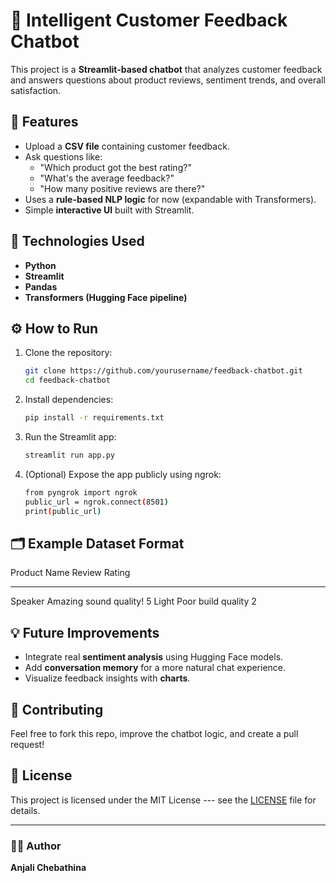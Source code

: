 # 💬 Intelligent Customer Feedback Chatbot

This project is a **Streamlit-based chatbot** that analyzes customer
feedback and answers questions about product reviews, sentiment trends,
and overall satisfaction.

## 🚀 Features

-   Upload a **CSV file** containing customer feedback.
-   Ask questions like:
    -   "Which product got the best rating?"
    -   "What's the average feedback?"
    -   "How many positive reviews are there?"
-   Uses a **rule-based NLP logic** for now (expandable with
    Transformers).
-   Simple **interactive UI** built with Streamlit.

## 🧠 Technologies Used

-   **Python**
-   **Streamlit**
-   **Pandas**
-   **Transformers (Hugging Face pipeline)**

## ⚙️ How to Run

1.  Clone the repository:

    ``` bash
    git clone https://github.com/yourusername/feedback-chatbot.git
    cd feedback-chatbot
    ```

2.  Install dependencies:

    ``` bash
    pip install -r requirements.txt
    ```

3.  Run the Streamlit app:

    ``` bash
    streamlit run app.py
    ```

4.  (Optional) Expose the app publicly using ngrok:

    ``` bash
    from pyngrok import ngrok
    public_url = ngrok.connect(8501)
    print(public_url)
    ```

## 🗂️ Example Dataset Format

  Product Name   Review                   Rating
  -------------- ------------------------ --------
  Speaker        Amazing sound quality!   5
  Light          Poor build quality       2

## 💡 Future Improvements

-   Integrate real **sentiment analysis** using Hugging Face models.
-   Add **conversation memory** for a more natural chat experience.
-   Visualize feedback insights with **charts**.

## 🤝 Contributing

Feel free to fork this repo, improve the chatbot logic, and create a
pull request!

## 📄 License

This project is licensed under the MIT License --- see the
[LICENSE](LICENSE) file for details.

------------------------------------------------------------------------

### 🧑‍💻 Author

**Anjali Chebathina**
